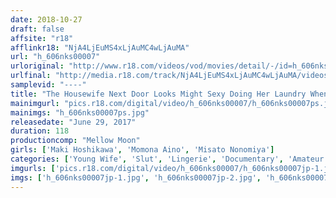 ```yaml
---
date: 2018-10-27
draft: false
affsite: "r18"
afflinkr18: "NjA4LjEuMS4xLjAuMC4wLjAuMA"
url: "h_606nks00007"
urloriginal: "http://www.r18.com/videos/vod/movies/detail/-/id=h_606nks00007"
urlfinal: "http://media.r18.com/track/NjA4LjEuMS4xLjAuMC4wLjAuMA/videos/vod/movies/detail/-/id=h_606nks00007"
samplevid: "----"
title: "The Housewife Next Door Looks Might Sexy Doing Her Laundry When I Went To Her House To Deliver Some Underwear She Dropped, She Thanked Me With Some Creampie Sex!"
mainimgurl: "pics.r18.com/digital/video/h_606nks00007/h_606nks00007ps.jpg"
mainimgs: "h_606nks00007ps.jpg"
releasedate: "June 29, 2017"
duration: 118
productioncomp: "Mellow Moon"
girls: ['Maki Hoshikawa', 'Momona Aino', 'Misato Nonomiya']
categories: ['Young Wife', 'Slut', 'Lingerie', 'Documentary', 'Amateur', 'Cheating Wife', 'Hi-Def']
imgurls: ['pics.r18.com/digital/video/h_606nks00007/h_606nks00007jp-1.jpg', 'pics.r18.com/digital/video/h_606nks00007/h_606nks00007jp-2.jpg', 'pics.r18.com/digital/video/h_606nks00007/h_606nks00007jp-3.jpg', 'pics.r18.com/digital/video/h_606nks00007/h_606nks00007jp-4.jpg', 'pics.r18.com/digital/video/h_606nks00007/h_606nks00007jp-5.jpg', 'pics.r18.com/digital/video/h_606nks00007/h_606nks00007jp-6.jpg', 'pics.r18.com/digital/video/h_606nks00007/h_606nks00007jp-7.jpg', 'pics.r18.com/digital/video/h_606nks00007/h_606nks00007jp-8.jpg', 'pics.r18.com/digital/video/h_606nks00007/h_606nks00007jp-9.jpg', 'pics.r18.com/digital/video/h_606nks00007/h_606nks00007jp-10.jpg', 'pics.r18.com/digital/video/h_606nks00007/h_606nks00007jp-11.jpg', 'pics.r18.com/digital/video/h_606nks00007/h_606nks00007jp-12.jpg', 'pics.r18.com/digital/video/h_606nks00007/h_606nks00007jp-13.jpg', 'pics.r18.com/digital/video/h_606nks00007/h_606nks00007jp-14.jpg', 'pics.r18.com/digital/video/h_606nks00007/h_606nks00007jp-15.jpg', 'pics.r18.com/digital/video/h_606nks00007/h_606nks00007jp-16.jpg', 'pics.r18.com/digital/video/h_606nks00007/h_606nks00007jp-17.jpg', 'pics.r18.com/digital/video/h_606nks00007/h_606nks00007jp-18.jpg', 'pics.r18.com/digital/video/h_606nks00007/h_606nks00007jp-19.jpg', 'pics.r18.com/digital/video/h_606nks00007/h_606nks00007jp-20.jpg']
imgs: ['h_606nks00007jp-1.jpg', 'h_606nks00007jp-2.jpg', 'h_606nks00007jp-3.jpg', 'h_606nks00007jp-4.jpg', 'h_606nks00007jp-5.jpg', 'h_606nks00007jp-6.jpg', 'h_606nks00007jp-7.jpg', 'h_606nks00007jp-8.jpg', 'h_606nks00007jp-9.jpg', 'h_606nks00007jp-10.jpg', 'h_606nks00007jp-11.jpg', 'h_606nks00007jp-12.jpg', 'h_606nks00007jp-13.jpg', 'h_606nks00007jp-14.jpg', 'h_606nks00007jp-15.jpg', 'h_606nks00007jp-16.jpg', 'h_606nks00007jp-17.jpg', 'h_606nks00007jp-18.jpg', 'h_606nks00007jp-19.jpg', 'h_606nks00007jp-20.jpg']
---
```

